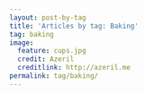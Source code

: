 ```yaml
---
layout: post-by-tag
title: 'Articles by tag: Baking'
tag: baking
image:
  feature: cups.jpg
  credit: Azeril
  creditlink: http://azeril.me
permalink: tag/baking/  
---
```

